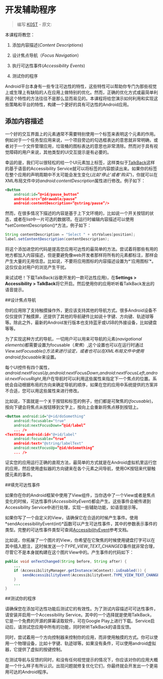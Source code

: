 # 开发辅助程序

> 编写:[K0ST](https://github.com/K0ST) - 原文:

本课程将教您：

1. 添加内容描述(*Content Descriptions*)

2. 设计焦点导航（*Focus Navigation*）

3. 执行可达性事件(*Accessibility Events*)

4. 测试你的程序

Android平台本身有一些专注可达性的特性，这些特性可以帮助你专门为那些视觉上或生理上有缺陷的人在应用上做特别的优化。然而，正确的优化方式或最简单利用这个特性的方法往往不是那么显而易见的。本课程将给您演示如何利用和实现这些策略和平台的特性，构建一个更好的具有可达性的Android应用。

## 添加内容描述

一个好的交互界面上的元素通常不需要特别使用一个标签来表明这个元素的作用。例如对于一个任务型应用来说，一个项目旁边的勾选框表达的意思就非常明确，或者对于一个文件管理应用，垃圾桶的图标表达的意思也非常清除。然而对于具有视觉障碍的用户来说，其他类型的UI交互提示是有必要的。

幸运的是，我们可以很轻松的给一个UI元素加上标签，这样类似于[TalkBack](https://play.google.com/store/apps/details?id=com.google.android.marvin.talkback)这样的基于语音的Accessibility Service就可以将标签的内容朗读出来。如果你的标签在整个应用的声明周期中不太可能会发生变化(*比如‘停止’或者‘购买’*)，你就可以在XML布局文件中对*android:contentDescription*属性进行修改。例子如下：

```xml
<Button
    android:id=”@+id/pause_button”
    android:src=”@drawable/pause”
    android:contentDescription=”@string/pause”/>
```
然而，在很多情况下描述的内容是基于上下文环境的，比如说一个开关按钮的状态，或者在list中一片可选的数据项。在运行时编辑内容描述可以使用*setContentDescription()*方法，例子如下：

```java
String contentDescription = "Select " + strValues[position];
label.setContentDescription(contentDescription);
```

将这个添加进您的代码是提高您应用可达性的最简单的方法。尝试着将那些有用的地方都加入内容描述，但是要避免像web开发者那样将所有的元素都标注，那样会产生大量的无用信息。比如说，不要将应用图标的内容描述设置为*‘应用图标’*。这仅仅会对用户的浏览产生干扰。

来试试吧！下载TalkBack(谷歌开发的一款可达性应用)，在**Settings > Accessibility > TalkBack**将它开启。然后使用你的应用听听看TalkBack发出的语音提示。


##设计焦点导航

你的应用除了支持触摸操作外，更应该支持其他的导航方式。很多Android设备不仅仅提供了触摸屏，还提供了其他的导航硬件比如说十字键、方向键、轨迹球等等。除此之外，最新的Android发行版本也支持蓝牙或USB的外接设备，比如键盘等等。

为了实现这种方式的导航，一切用户可以用来可导航的元素(*navigational elements*)都需要设置为focusable（*聚焦*）,这个设置也可以在运行时通过*View.setFocusable()*方法来进行设定，或者也可以在XML布局文件中使用*android:focusable*来设置。

每个UI控件有四个属性，*android:nextFocusUp*,*android:nextFocusDown*,*android:nextFocusLeft*,*android:nextFocusRight*,用户在导航时可以利用这些属性来指定下一个焦点的位置。系统会自动根据布局的方向来确定导航的顺序，如果在您的应用中系统提供的方案并不合适，您可以用这些属性来进行修改。

比如说，下面就是一个关于按钮和标签的例子，他们都是可聚焦的(*focusable*)，按向下键会将焦点从按钮移到文字上，按向上会重新将焦点移到按钮上。
```xml
<Button android:id="@+id/doSomething"
    android:focusable="true"
    android:nextFocusDown=”@id/label”
    ... />
<TextView android:id="@+id/label"
    android:focusable=”true”
    android:text="@string/labelText"
    android:nextFocusUp=”@id/doSomething”
    ... />
```
证实您的应用运行正确的直观方法，最简单的方式就是在Android虚拟机里运行您的应用，然后使用虚拟器的方向键来在各个元素之间导航，使用OK按钮来代替触摸元素的事件。

##填充可达性事件

如果你在你的Android框架中使用了View组件，当你选中了一个View或者是焦点变化的时候，可达性事件(*AccessibilityEvent*)都会产生。这些事件会被传递到Accessibility Service中进行处理，实现一些辅助功能，如语音提示等。

如果你写了一个自定义的View，请确保它在合适的时候产生事件。使用*sendAccessibilityEvent(int)*函数可以产生可达性事件，其中的参数表示事件的类型。完整的可达性事件类型可查阅[AccessibilityEvent](http://developer.android.com/reference/android/view/accessibility/AccessibilityEvent.html)参考文档。

比如说，你拓展了一个图片的View，你希望在它聚焦的时候使用键盘打字可以在其中插入题注，这时候发送一个*TYPE_VIEW_TEXT_CHANGED*事件就非常合理，尽管它不是本身就构建在这个图片View中的。产生事件的代码如下：
```java
public void onTextChanged(String before, String after) {
    ...
    if (AccessibilityManager.getInstance(mContext).isEnabled()) {
        sendAccessibilityEvent(AccessibilityEvent.TYPE_VIEW_TEXT_CHANGED);
    }
    ...
}
```

##测试你的程序

请确保您在添加可达性功能后测试它的有效性。为了测试内容描述可可达性事件，请安装并启用一个Accessibility Service。其中的一个选择就是使用TalkBack，它是一个免费的开源的屏幕读取软件，可在Google Play上进行下载。Service启动后，请测试您应用中所有的功能，同时听听TalkBack的语音反馈。

同时，尝试着用一个方向控制器来控制你的应用，而非使用触摸的方式。你可以使用一个物理设备，比如十字键、轨迹球等。如果没有条件，可以使用android虚拟器，它提供了虚拟的按键控制。

在测试导航与反馈的同时，和没有任何视觉提示的情况下，你应该对你的应用大概是一个什么样子有所认识。出现问题就修复优化它们，你最终就会开发出一个更易用可达的Android程序。



